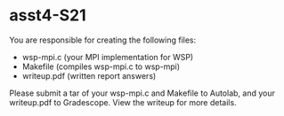 # asst4-S21

You are responsible for creating the following files:

- wsp-mpi.c (your MPI implementation for WSP)
- Makefile (compiles wsp-mpi.c to wsp-mpi)
- writeup.pdf (written report answers)

Please submit a tar of your wsp-mpi.c and Makefile to Autolab, and your writeup.pdf to Gradescope. View the writeup for more details.

